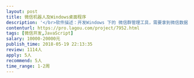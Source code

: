 ```yaml
---                
layout: post       
title: 微信机器人及Windows桌面程序           
description: '</br>软件描述：开发Windows 下的 微信群管理工具，需要拿到微信数据（可以调用第三方接口，希望有这方面经验）。</br>'     
contenturl: https://pro.lagou.com/project/7952.html      
tags: [微信开发,JavaScript]            
salary: 10000-20000元          
publish_time: 2018-05-19 22:13:35         
review: 1114人                   
apply: 5人                   
recommend: 5人                   
time_range: 1-2周              
---                 
```

